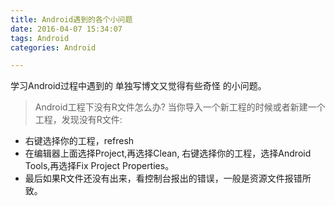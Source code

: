 ```yaml
---
title: Android遇到的各个小问题
date: 2016-04-07 15:34:07
tags: Android
categories: Android

---
```


学习Android过程中遇到的 单独写博文又觉得有些奇怪 的小问题。

<!--more-->
> Android工程下没有R文件怎么办?
当你导入一个新工程的时候或者新建一个工程，发现没有R文件:
+ 右键选择你的工程，refresh
+ 在编辑器上面选择Project,再选择Clean, 右键选择你的工程，选择Android Tools,再选择Fix Project Properties。
+ 最后如果R文件还没有出来，看控制台报出的错误，一般是资源文件报错所致。